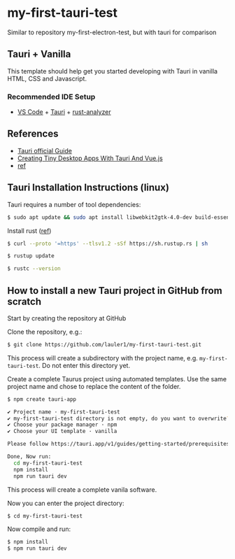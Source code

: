 # my-first-tauri-test
Similar to repository my-first-electron-test, but with tauri for comparison


## Tauri + Vanilla

This template should help get you started developing with Tauri in vanilla HTML, CSS and Javascript.

### Recommended IDE Setup

- [VS Code](https://code.visualstudio.com/) + [Tauri](https://marketplace.visualstudio.com/items?itemName=tauri-apps.tauri-vscode) + [rust-analyzer](https://marketplace.visualstudio.com/items?itemName=rust-lang.rust-analyzer)


## References

 - [Tauri official Guide](https://tauri.app/v1/guides/)
 - [Creating Tiny Desktop Apps With Tauri And Vue.js](https://www.smashingmagazine.com/2020/07/tiny-desktop-apps-tauri-vuejs/)
 - [ref](https://www.rust-lang.org/tools/install)

## Tauri Installation Instructions (linux)

Tauri requires a number of tool dependencies:

```bash
$ sudo apt update && sudo apt install libwebkit2gtk-4.0-dev build-essential curl libssl-dev appmenu-gtk3-module
```
Install rust ([ref](https://www.rust-lang.org/tools/install))
```bash
$ curl --proto '=https' --tlsv1.2 -sSf https://sh.rustup.rs | sh

$ rustup update

$ rustc --version
```


## How to install a new Tauri project in GitHub from scratch

Start by creating the repository at GitHub

Clone the repository, e.g.:

```bash
$ git clone https://github.com/lauler1/my-first-tauri-test.git
```
This process will create a subdirectory with the project name, e.g. `my-first-tauri-test`. Do not enter this directory yet.

Create a complete Taurus project using automated templates. Use the same project name and chose to replace the content of the folder.

```bash
$ npm create tauri-app

✔ Project name · my-first-tauri-test
✔ my-first-tauri-test directory is not empty, do you want to overwrite? · yes
✔ Choose your package manager · npm
✔ Choose your UI template · vanilla

Please follow https://tauri.app/v1/guides/getting-started/prerequisites to install the needed prerequisites, if you haven´t already.

Done, Now run:
  cd my-first-tauri-test
  npm install
  npm run tauri dev
```

This process will create a complete vanila software.

Now you can enter the project directory:
```bash
$ cd my-first-tauri-test
```

Now compile and run:
```bash
$ npm install
$ npm run tauri dev
```
